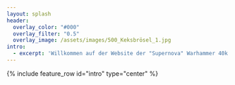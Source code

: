 ```yaml
---
layout: splash
header:
  overlay_color: "#000"
  overlay_filter: "0.5"
  overlay_image: /assets/images/500_Keksbrösel_1.jpg
intro: 
  - excerpt: 'Willkommen auf der Website der "Supernova" Warhammer 40k Escalation-Liga!'
---
```


{% include feature_row id="intro" type="center" %}
